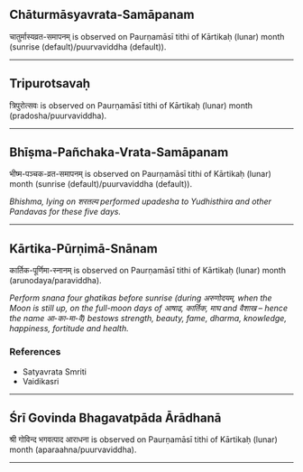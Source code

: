 ## Chāturmāsyavrata-Samāpanam
चातुर्मास्यव्रत-समापनम् is observed on Paurṇamāsī tithi of Kārtikaḥ (lunar) month (sunrise (default)/puurvaviddha (default)).



---
## Tripurotsavaḥ
त्रिपुरोत्सवः is observed on Paurṇamāsī tithi of Kārtikaḥ (lunar) month (pradosha/puurvaviddha).



---
## Bhīṣma-Pañchaka-Vrata-Samāpanam
भीष्म-पञ्चक-व्रत-समापनम् is observed on Paurṇamāsī tithi of Kārtikaḥ (lunar) month (sunrise (default)/puurvaviddha (default)).

_Bhishma, lying on शरतल्प performed upadesha to Yudhisthira and other Pandavas for these five days._

---
## Kārtika-Pūrṇimā-Snānam
कार्तिक-पूर्णिमा-स्नानम् is observed on Paurṇamāsī tithi of Kārtikaḥ (lunar) month (arunodaya/paraviddha).

_Perform snana four ghatikas before sunrise (during अरुणोदयम्, when the Moon is still up, on the full-moon days of आषाढ, कार्तिक, माघ and वैशाख – hence the name आ-का-मा-वै) bestows strength, beauty, fame, dharma, knowledge, happiness, fortitude and health._
### References
* Satyavrata Smriti
* Vaidikasri


---
## Śrī Govinda Bhagavatpāda Ārādhanā
श्री गोविन्द भगवत्पाद आराधना is observed on Paurṇamāsī tithi of Kārtikaḥ (lunar) month (aparaahna/puurvaviddha).



---
